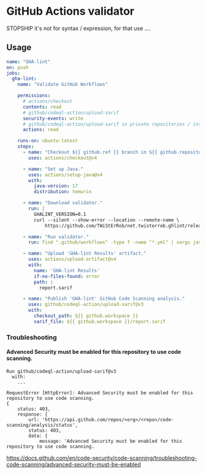 # GitHub Actions validator

STOPSHIP it's not for syntax / expression, for that use ....

## Usage

```yaml
name: "GHA-lint"
on: push
jobs:
  gha-lint:
    name: "Validate GitHub Workflows"

    permissions:
      # actions/checkout
      contents: read
      # github/codeql-action/upload-sarif
      security-events: write
      # github/codeql-action/upload-sarif in private repositories / internal organizations.
      actions: read

    runs-on: ubuntu-latest
    steps:
      - name: "Checkout ${{ github.ref }} branch in ${{ github.repository }} repository."
        uses: actions/checkout@v4

      - name: "Set up Java."
        uses: actions/setup-java@v4
        with:
          java-version: 17
          distribution: temurin

      - name: "Download validator."
        run: |
          GHALINT_VERSION=0.1
          curl --silent --show-error --location --remote-name \
              https://github.com/TWiStErRob/net.twisterrob.ghlint/releases/download/v${GHALINT_VERSION}/ghlint-fat.jar

      - name: "Run validator."
        run: find ".github/workflows" -type f -name "*.yml" | xargs java -jar ghlint-fat.jar

      - name: "Upload 'GHA-lint Results' artifact."
        uses: actions/upload-artifact@v4
        with:
          name: 'GHA-lint Results'
          if-no-files-found: error
          path: |
            report.sarif

      - name: "Publish 'GHA-lint' GitHub Code Scanning analysis."
        uses: github/codeql-action/upload-sarif@v3
        with:
          checkout_path: ${{ github.workspace }}
          sarif_file: ${{ github.workspace }}/report.sarif
```

### Troubleshooting

#### Advanced Security must be enabled for this repository to use code scanning.

```
Run github/codeql-action/upload-sarif@v3
  with:
    ...

RequestError [HttpError]: Advanced Security must be enabled for this repository to use code scanning.
{
    status: 403,
    response: {
        url: 'https://api.github.com/repos/<org>/<repo>/code-scanning/analysis/status',
        status: 403,
        data: {
            message: 'Advanced Security must be enabled for this repository to use code scanning.
```

https://docs.github.com/en/code-security/code-scanning/troubleshooting-code-scanning/advanced-security-must-be-enabled
